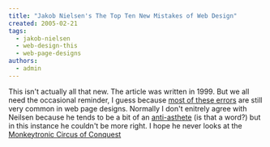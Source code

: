 ```yaml
---
title: "Jakob Nielsen's The Top Ten New Mistakes of Web Design"
created: 2005-02-21
tags: 
  - jakob-nielsen
  - web-design-this
  - web-page-designs
authors: 
  - admin
---
```


This isn't actually all that new. The article was written in 1999. But we all need the occasional reminder, I guess because [most of these errors](http://www.useit.com/alertbox/990530.html "Top-10 New Mistakes of Web Design (Alertbox May 1999)") are still very common in web page designs. Normally I don't enitrely agree with Neilsen because he tends to be a bit of an [anti-asthete](http://www.useit.com/about/nographics.html) (is that a word?) but in this instance he couldn't be more right. I hope he never looks at the [Monkeytronic Circus of Conquest](http://www.monkeytroniccircusofconquest.com)
